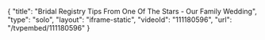 {
    "title": "Bridal Registry Tips From One Of The Stars - Our Family Wedding",
    "type": "solo",
    "layout": "iframe-static",
    "videoId": "111180596",
    "url": "\/tvpembed\/111180596"
}